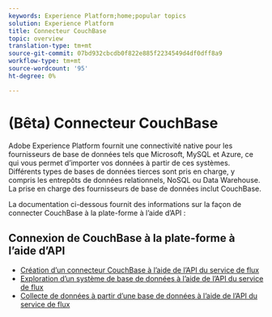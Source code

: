 ```yaml
---
keywords: Experience Platform;home;popular topics
solution: Experience Platform
title: Connecteur CouchBase
topic: overview
translation-type: tm+mt
source-git-commit: 07bd932cbcdb0f822e885f2234549d4df0dff8a9
workflow-type: tm+mt
source-wordcount: '95'
ht-degree: 0%

---
```



# (Bêta) Connecteur CouchBase

Adobe Experience Platform fournit une connectivité native pour les fournisseurs de base de données tels que Microsoft, MySQL et Azure, ce qui vous permet d’importer vos données à partir de ces systèmes. Différents types de bases de données tierces sont pris en charge, y compris les entrepôts de données relationnels, NoSQL ou Data Warehouse. La prise en charge des fournisseurs de base de données inclut CouchBase.

La documentation ci-dessous fournit des informations sur la façon de connecter CouchBase à la plate-forme à l’aide d’API :

## Connexion de CouchBase à la plate-forme à l’aide d’API

- [Création d’un connecteur CouchBase à l’aide de l’API du service de flux](../../tutorials/api/create/databases/couchbase.md)
- [Exploration d’un système de base de données à l’aide de l’API du service de flux](../../tutorials/api/explore/database-nosql.md)
- [Collecte de données à partir d’une base de données à l’aide de l’API du service de flux](../../tutorials/api/collect/database-nosql.md)